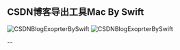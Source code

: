 ## CSDN博客导出工具Mac By Swift
![CSDNBlogExoprterBySwift](https://raw.githubusercontent.com/zhangao0086/CSDNBlogExporter-Mac-Swift/master/images/1.png)
![CSDNBlogExoprterBySwift](https://raw.githubusercontent.com/zhangao0086/CSDNBlogExporter-Mac-Swift/master/images/2.png)

--

